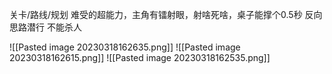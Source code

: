 关卡/路线/规划
难受的超能力，主角有镭射眼，射啥死啥，桌子能撑个0.5秒
反向思路潜行
不能杀人


![[Pasted image 20230318162635.png]]
![[Pasted image 20230318162615.png]]
![[Pasted image 20230318162535.png]]